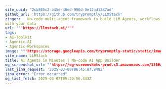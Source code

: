 ```yaml
---
site_uuid: "2cb805c2-b45e-40ed-990d-0e12ad1387ad"
github_url: 'https://github.com/trypromptly/LLMStack'
zinger:   No-code multi-agent framework to build LLM Agents, workflows and applications
with your data
url: ""'https://llmstack.ai/'""
tags:
- AI-Toolkit
- Agentic-AI
- Agentic-Workspaces
image: ""'https://storage.googleapis.com/trypromptly-static/static/images/opengraph.jpg'""
site_name: LLMStack
title: AI Agents in Minutes | No-code AI App Builder
og_screenshot_url: ""https://og-screenshots-prod.s3.amazonaws.com/1366x768/80/false/ebf4732dafc499920ac4f1f449082010d6371835b71c8280ab8788ef84074bb3.jpeg""
last_jina_request: '2025-03-09T06:45:07.848Z'
jina_error: "Error occurred"
og_last_fetch: 2025-03-07T05:20:56.443Z
---
```


